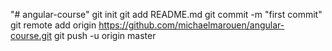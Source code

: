 "# angular-course"  git init git add README.md git commit -m "first commit" git remote add origin https://github.com/michaelmarouen/angular-course.git git push -u origin master
